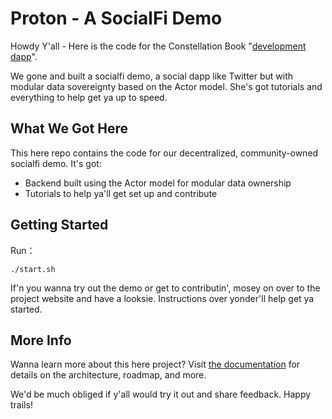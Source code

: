 # Proton - A SocialFi Demo

Howdy Y'all - Here is the code for the Constellation Book "[development dapp](https://neutronstardao.github.io/constellation.github.io)".

We gone and built a socialfi demo, a social dapp like Twitter but with modular data sovereignty based on the Actor model. She's got tutorials and everything to help get ya up to speed.

## What We Got Here
This here repo contains the code for our decentralized, community-owned socialfi demo. It's got:
* Backend built using the Actor model for modular data ownership
* Tutorials to help ya'll get set up and contribute

## Getting Started
Run：
```shell
./start.sh
```

If'n you wanna try out the demo or get to contributin', mosey on over to the project website and have a looksie. Instructions over yonder'll help get ya started.

## More Info
Wanna learn more about this here project? Visit [the documentation](https://neutronstardao.github.io/constellation.github.io) for details on the architecture, roadmap, and more.

We'd be much obliged if y'all would try it out and share feedback. Happy trails!
